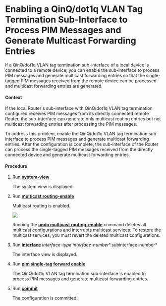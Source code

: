 Enabling a QinQ/dot1q VLAN Tag Termination Sub-Interface to Process PIM Messages and Generate Multicast Forwarding Entries
==========================================================================================================================

If a QinQ/dot1q VLAN tag termination sub-interface of a local device is connected to a remote device, you can enable the sub-interface to process PIM messages and generate multicast forwarding entries so that the single-tagged PIM messages received from the remote device can be processed and multicast forwarding entries are generated.

#### Context

If the local Router's sub-interface with QinQ/dot1q VLAN tag termination configured receives PIM messages from its directly connected remote Router, the sub-interface can generate only multicast routing entries but not multicast forwarding entries after processing the PIM messages.

To address this problem, enable the QinQ/dot1q VLAN tag termination sub-interface to process PIM messages and generate multicast forwarding entries. After the configuration is complete, the sub-interface of the Router can process the single-tagged PIM messages received from the directly connected device and generate multicast forwarding entries.


#### Procedure

1. Run [**system-view**](cmdqueryname=system-view)
   
   
   
   The system view is displayed.
2. Run [**multicast routing-enable**](cmdqueryname=multicast+routing-enable)
   
   
   
   Multicast routing is enabled.
   
   
   
   ![](../../../../public_sys-resources/notice_3.0-en-us.png) 
   
   Running the [**undo multicast routing-enable**](cmdqueryname=undo+multicast+routing-enable) command deletes all multicast configurations and interrupts multicast services. To restore the multicast services, you must revert the deleted multicast configurations.
3. Run [**interface**](cmdqueryname=interface) *interface-type* *interface-number**.subinterface-number*
   
   
   
   The interface view is displayed.
4. Run [**pim single-tag forward enable**](cmdqueryname=pim+single-tag+forward+enable)
   
   
   
   The QinQ/dot1q VLAN tag termination sub-interface is enabled to process PIM messages and generate multicast forwarding entries.
5. Run [**commit**](cmdqueryname=commit)
   
   
   
   The configuration is committed.